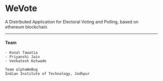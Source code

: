 # WeVote
A Distributed Application for Electoral Voting and Polling, based on ethereum blockchain.
___
#### Team 
    - Kunal Tawatia
    - Priyanshi Jain
    - Venkatesh Kotwade
    
    Team alphaWeBug 
    Indian Institute of Technology, Jodhpur